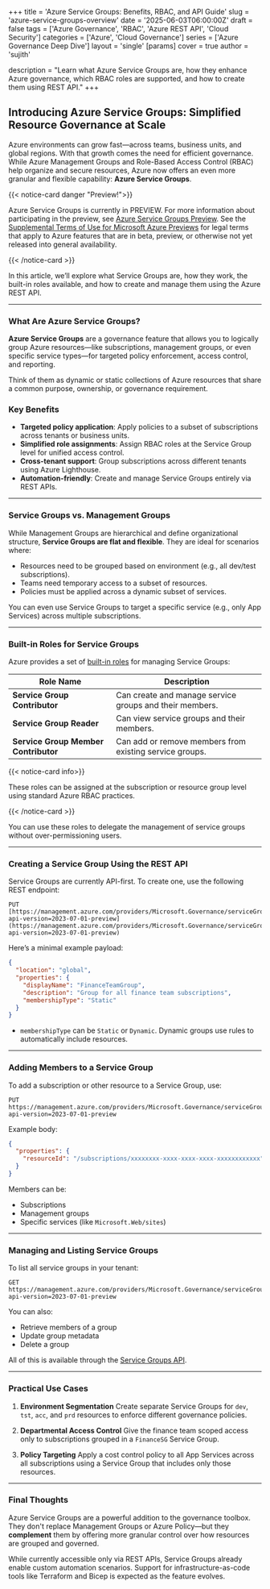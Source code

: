 +++
title = 'Azure Service Groups: Benefits, RBAC, and API Guide'
slug = 'azure-service-groups-overview'
date = '2025-06-03T06:00:00Z'
draft = false
tags = ['Azure Governance', 'RBAC', 'Azure REST API', 'Cloud Security']
categories = ['Azure', 'Cloud Governance']
series = ['Azure Governance Deep Dive']
layout = 'single'
[params]
  cover = true
  author = 'sujith'

description = "Learn what Azure Service Groups are, how they enhance Azure governance, which RBAC roles are supported, and how to create them using REST API."
+++

## Introducing Azure Service Groups: Simplified Resource Governance at Scale

Azure environments can grow fast—across teams, business units, and global regions. With that growth comes the need for efficient governance. While Azure Management Groups and Role-Based Access Control (RBAC) help organize and secure resources, Azure now offers an even more granular and flexible capability: **Azure Service Groups**.

{{< notice-card danger "Preview!">}}

Azure Service Groups is currently in PREVIEW. For more information about participating in the preview, see [Azure Service Groups Preview](https://learn.microsoft.com/en-us/azure/governance/service-groups/overview). See the [Supplemental Terms of Use for Microsoft Azure Previews](https://learn.microsoft.com/en-us/legal/cognitive-services/terms) for legal terms that apply to Azure features that are in beta, preview, or otherwise not yet released into general availability.

{{< /notice-card >}}

In this article, we’ll explore what Service Groups are, how they work, the built-in roles available, and how to create and manage them using the Azure REST API.

---

### What Are Azure Service Groups?

**Azure Service Groups** are a governance feature that allows you to logically group Azure resources—like subscriptions, management groups, or even specific service types—for targeted policy enforcement, access control, and reporting.

Think of them as dynamic or static collections of Azure resources that share a common purpose, ownership, or governance requirement.

### Key Benefits

- **Targeted policy application**: Apply policies to a subset of subscriptions across tenants or business units.
- **Simplified role assignments**: Assign RBAC roles at the Service Group level for unified access control.
- **Cross-tenant support**: Group subscriptions across different tenants using Azure Lighthouse.
- **Automation-friendly**: Create and manage Service Groups entirely via REST APIs.

---

### Service Groups vs. Management Groups

While Management Groups are hierarchical and define organizational structure, **Service Groups are flat and flexible**. They are ideal for scenarios where:

- Resources need to be grouped based on environment (e.g., all dev/test subscriptions).
- Teams need temporary access to a subset of resources.
- Policies must be applied across a dynamic subset of services.

You can even use Service Groups to target a specific service (e.g., only App Services) across multiple subscriptions.

---

### Built-in Roles for Service Groups

Azure provides a set of [built-in roles](https://learn.microsoft.com/en-us/azure/governance/service-groups/manage-service-groups#rbac-permissions) for managing Service Groups:

| Role Name                            | Description                                                                 |
|--------------------------------------|-----------------------------------------------------------------------------|
| **Service Group Contributor**        | Can create and manage service groups and their members.                     |
| **Service Group Reader**             | Can view service groups and their members.                                  |
| **Service Group Member Contributor** | Can add or remove members from existing service groups.                     |

{{< notice-card info>}}

These roles can be assigned at the subscription or resource group level using standard Azure RBAC practices.

{{< /notice-card >}}

You can use these roles to delegate the management of service groups without over-permissioning users.

---

### Creating a Service Group Using the REST API

Service Groups are currently API-first. To create one, use the following REST endpoint:

```http
PUT [https://management.azure.com/providers/Microsoft.Governance/serviceGroups/{serviceGroupName}?api-version=2023-07-01-preview](https://management.azure.com/providers/Microsoft.Governance/serviceGroups/{serviceGroupName}?api-version=2023-07-01-preview)

```

Here’s a minimal example payload:

```json
{
  "location": "global",
  "properties": {
    "displayName": "FinanceTeamGroup",
    "description": "Group for all finance team subscriptions",
    "membershipType": "Static"
  }
}
```

* `membershipType` can be `Static` or `Dynamic`. Dynamic groups use rules to automatically include resources.

---

### Adding Members to a Service Group

To add a subscription or other resource to a Service Group, use:

```http
PUT https://management.azure.com/providers/Microsoft.Governance/serviceGroups/{serviceGroupName}/members/{memberId}?api-version=2023-07-01-preview
```

Example body:

```json
{
  "properties": {
    "resourceId": "/subscriptions/xxxxxxxx-xxxx-xxxx-xxxx-xxxxxxxxxxxx"
  }
}
```

Members can be:

- Subscriptions
- Management groups
- Specific services (like `Microsoft.Web/sites`)

---

### Managing and Listing Service Groups

To list all service groups in your tenant:

```http
GET https://management.azure.com/providers/Microsoft.Governance/serviceGroups?api-version=2023-07-01-preview
```

You can also:

- Retrieve members of a group
- Update group metadata
- Delete a group

All of this is available through the [Service Groups API](https://learn.microsoft.com/en-us/azure/governance/service-groups/create-service-group-rest-api).

---

### Practical Use Cases

1. **Environment Segmentation**
   Create separate Service Groups for `dev`, `tst`, `acc`, and `prd` resources to enforce different governance policies.

2. **Departmental Access Control**
   Give the finance team scoped access only to subscriptions grouped in a `FinanceSG` Service Group.

3. **Policy Targeting**
   Apply a cost control policy to all App Services across all subscriptions using a Service Group that includes only those resources.

---

### Final Thoughts

Azure Service Groups are a powerful addition to the governance toolbox. They don't replace Management Groups or Azure Policy—but they **complement** them by offering more granular control over how resources are grouped and governed.

While currently accessible only via REST APIs, Service Groups already enable custom automation scenarios. Support for infrastructure-as-code tools like Terraform and Bicep is expected as the feature evolves.
